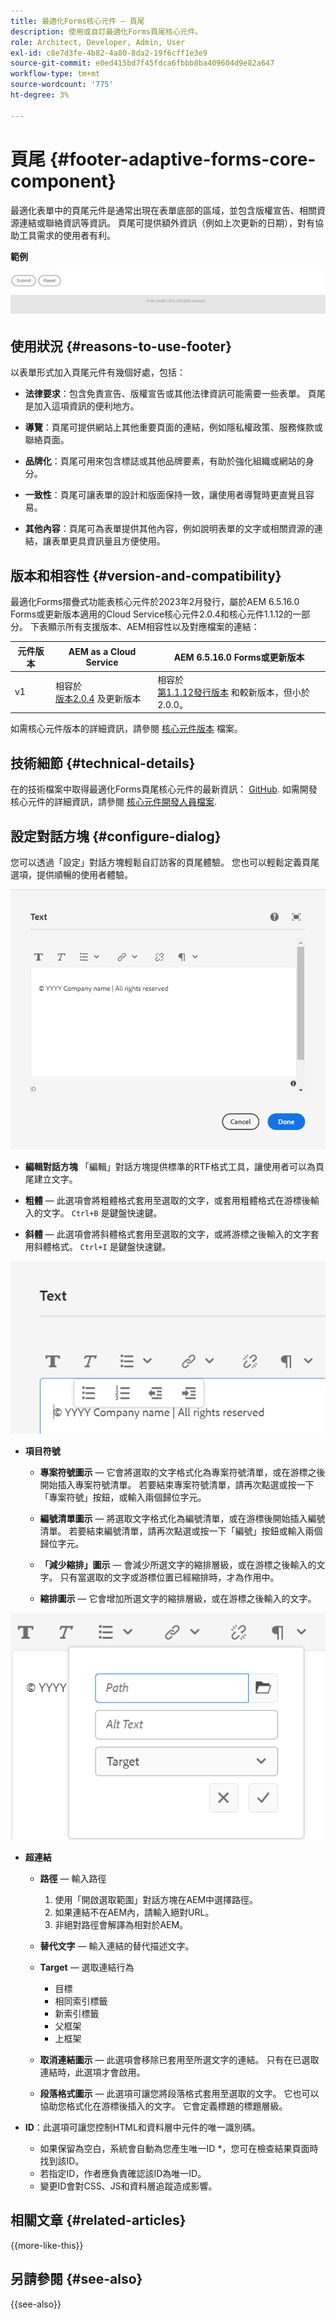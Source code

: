```yaml
---
title: 最適化Forms核心元件 — 頁尾
description: 使用或自訂最適化Forms頁尾核心元件。
role: Architect, Developer, Admin, User
exl-id: c8e7d3fe-4b82-4a80-8da2-19f6cff1e3e9
source-git-commit: e0ed415bd7f45fdca6fbbb8ba409604d9e82a647
workflow-type: tm+mt
source-wordcount: '775'
ht-degree: 3%

---
```


# 頁尾 {#footer-adaptive-forms-core-component}

最適化表單中的頁尾元件是通常出現在表單底部的區域，並包含版權宣告、相關資源連結或聯絡資訊等資訊。 頁尾可提供額外資訊（例如上次更新的日期），對有協助工具需求的使用者有利。

**範例**

![範例](/help/adaptive-forms/assets/footer.png)

## 使用狀況 {#reasons-to-use-footer}

以表單形式加入頁尾元件有幾個好處，包括：

- **法律要求**：包含免責宣告、版權宣告或其他法律資訊可能需要一些表單。 頁尾是加入這項資訊的便利地方。

- **導覽**：頁尾可提供網站上其他重要頁面的連結，例如隱私權政策、服務條款或聯絡頁面。

- **品牌化**：頁尾可用來包含標誌或其他品牌要素，有助於強化組織或網站的身分。

- **一致性**：頁尾可讓表單的設計和版面保持一致，讓使用者導覽時更直覺且容易。

- **其他內容**：頁尾可為表單提供其他內容，例如說明表單的文字或相關資源的連結，讓表單更具資訊量且方便使用。

## 版本和相容性 {#version-and-compatibility}

最適化Forms摺疊式功能表核心元件於2023年2月發行，屬於AEM 6.5.16.0 Forms或更新版本適用的Cloud Service核心元件2.0.4和核心元件1.1.12的一部分。 下表顯示所有支援版本、AEM相容性以及對應檔案的連結：

| 元件版本 | AEM as a Cloud Service  | AEM 6.5.16.0 Forms或更新版本 |
|---|---|---|
| v1 | 相容於<br>[版本2.0.4](/help/adaptive-forms/version.md) 及更新版本 | 相容於<br>[第1.1.12發行版本](/help/adaptive-forms/version.md) 和較新版本，但小於2.0.0。 |

如需核心元件版本的詳細資訊，請參閱 [核心元件版本](/help/adaptive-forms/version.md) 檔案。

<!-- ## Sample Component Output {#sample-component-output}

To experience the Accordion Component as well as see examples of its configuration options as well as HTML and JSON output, visit the [Component Library](https://adobe.com/go/aem_cmp_library_accordion). -->

## 技術細節 {#technical-details}

在的技術檔案中取得最適化Forms頁尾核心元件的最新資訊： [GitHub](https://github.com/adobe/aem-core-forms-components/tree/master/ui.af.apps/src/main/content/jcr_root/apps/core/fd/components/form/footer/v1/footer). 如需開發核心元件的詳細資訊，請參閱 [核心元件開發人員檔案](/help/developing/overview.md).


## 設定對話方塊 {#configure-dialog}

您可以透過「設定」對話方塊輕鬆自訂訪客的頁尾體驗。 您也可以輕鬆定義頁尾選項，提供順暢的使用者體驗。

![屬性標籤](/help/adaptive-forms/assets/footer_propertiestab.png)

- **編輯對話方塊**
「編輯」對話方塊提供標準的RTF格式工具，讓使用者可以為頁尾建立文字。

- **粗體**  — 此選項會將粗體格式套用至選取的文字，或套用粗體格式在游標後輸入的文字。 `Ctrl+B` 是鍵盤快速鍵。

- **斜體**  — 此選項會將斜體格式套用至選取的文字，或將游標之後輸入的文字套用斜體格式。 `Ctrl+I` 是鍵盤快速鍵。

![專案符號選項](/help/adaptive-forms/assets/footer_bullet.png)


- **項目符號**

   - **專案符號圖示**  — 它會將選取的文字格式化為專案符號清單，或在游標之後開始插入專案符號清單。 若要結束專案符號清單，請再次點選或按一下「專案符號」按鈕，或輸入兩個歸位字元。

   - **編號清單圖示**  — 將選取文字格式化為編號清單，或在游標後開始插入編號清單。 若要結束編號清單，請再次點選或按一下「編號」按鈕或輸入兩個歸位字元。

   - **「減少縮排」圖示**  — 會減少所選文字的縮排層級，或在游標之後輸入的文字。 只有當選取的文字或游標位置已經縮排時，才為作用中。

   - **縮排圖示**  — 它會增加所選文字的縮排層級，或在游標之後輸入的文字。

![超連結選項](/help/adaptive-forms/assets/footer_link.png)

- **超連結**

   - **路徑**  — 輸入路徑
      1. 使用「開啟選取範圍」對話方塊在AEM中選擇路徑。
      1. 如果連結不在AEM內，請輸入絕對URL。
      1. 非絕對路徑會解譯為相對於AEM。

   - **替代文字**  — 輸入連結的替代描述文字。

   - **Target**  — 選取連結行為
      - 目標
      - 相同索引標籤
      - 新索引標籤
      - 父框架
      - 上框架

   - **取消連結圖示**  — 此選項會移除已套用至所選文字的連結。 只有在已選取連結時，此選項才會啟用。

   - **段落格式圖示**  — 此選項可讓您將段落格式套用至選取的文字。 它也可以協助您格式化在游標後插入的文字。 它會定義標題的標題層級。

- **ID**：此選項可讓您控制HTML和資料層中元件的唯一識別碼。

   - 如果保留為空白，系統會自動為您產生唯一ID *，您可在檢查結果頁面時找到該ID。
   - 若指定ID，作者應負責確認該ID為唯一ID。
   - 變更ID會對CSS、JS和資料層追蹤造成影響。

<!--

## Related article {#related-article}

* [Create a standalone Adaptive Form](https://experienceleague.adobe.com/docs/experience-manager-cloud-service/content/forms/adaptive-forms-authoring/authoring-adaptive-forms-core-components/create-an-adaptive-form-on-forms-cs/creating-adaptive-form-core-components.html)

-->

## 相關文章 {#related-articles}

{{more-like-this}}

## 另請參閱 {#see-also}

{{see-also}}
